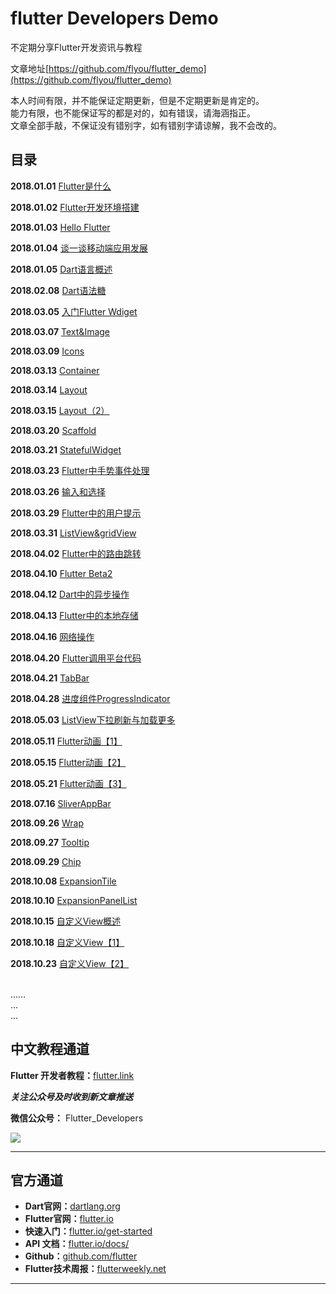 # flutter Developers Demo

不定期分享Flutter开发资讯与教程


文章地址[https://github.com/flyou/flutter_demo](https://github.com/flyou/flutter_demo)

本人时间有限，并不能保证定期更新，但是不定期更新是肯定的。<br/>
能力有限，也不能保证写的都是对的，如有错误，请海涵指正。<br/>
文章全部手敲，不保证没有错别字，如有错别字请谅解，我不会改的。<br/>

## 目录

**2018.01.01** [Flutter是什么](http://flutter.link/2018/01/01/Flutter%E6%98%AF%E4%BB%80%E4%B9%88/)

**2018.01.02** [Flutter开发环境搭建](http://flutter.link/2018/01/02/Flutter%E5%BC%80%E5%8F%91%E7%8E%AF%E5%A2%83%E6%90%AD%E5%BB%BA/)

**2018.01.03** [Hello Flutter](http://flutter.link/2018/01/03/Hello%20Flutter/)

**2018.01.04** [谈一谈移动端应用发展](http://flutter.link/2018/01/04/%E8%B0%88%E4%B8%80%E8%B0%88%E7%A7%BB%E5%8A%A8%E7%AB%AF%E5%BA%94%E7%94%A8%E5%8F%91%E5%B1%95/)

**2018.01.05** [Dart语言概述](http://flutter.link/2018/01/05/Dart%E8%AF%AD%E8%A8%80%E6%A6%82%E8%BF%B0/)

**2018.02.08** [Dart语法糖](http://flutter.link/2018/02/08/Dart%E8%AF%AD%E6%B3%95%E7%B3%96/)

**2018.03.05** [入门Flutter Wdiget](http://flutter.link/2018/03/05/%E5%85%A5%E9%97%A8Flutter%20Wdiget/)

**2018.03.07** [Text&Image](http://flutter.link/2018/03/07/Text&Image/) 

**2018.03.09** [Icons](http://flutter.link/2018/03/09/Icons/)

**2018.03.13** [Container](http://flutter.link/2018/03/13/Container/)

**2018.03.14** [Layout](http://flutter.link/2018/03/13/Layout/)

**2018.03.15** [Layout（2）](http://flutter.link/2018/03/15/Layout(2)/)

**2018.03.20** [Scaffold](http://flutter.link/2018/03/20/Scaffold/)

**2018.03.21** [StatefulWidget](http://flutter.link/2018/03/21/StatefulWidget/)

**2018.03.23** [Flutter中手势事件处理](http://flutter.link/2018/03/23/Flutter%E4%B8%AD%E6%89%8B%E5%8A%BF%E4%BA%8B%E4%BB%B6%E5%A4%84%E7%90%86/)

**2018.03.26** [输入和选择](http://flutter.link/2018/03/26/Input%20and%20selection/)

**2018.03.29** [Flutter中的用户提示](http://flutter.link/2018/03/29/Flutter%E4%B8%AD%E7%9A%84%E6%93%8D%E4%BD%9C%E6%8F%90%E7%A4%BA/)

**2018.03.31** [ListView&gridView](http://flutter.link/2018/03/30/ListView&GirdView/)

**2018.04.02** [Flutter中的路由跳转](http://flutter.link/2018/04/02/Flutter%E4%B8%AD%E7%9A%84%E8%B7%AF%E7%94%B1%E8%B7%B3%E8%BD%AC/)

**2018.04.10** [Flutter Beta2](http://flutter.link/2018/04/10/Flutter%20Beta2/)

**2018.04.12** [Dart中的异步操作](http://flutter.link/2018/04/12/Dart%E4%B8%AD%E7%9A%84%E5%BC%82%E6%AD%A5%E6%93%8D%E4%BD%9C/)

**2018.04.13** [Flutter中的本地存储](http://flutter.link/2018/04/13/Flutter%E4%B8%AD%E7%9A%84%E6%9C%AC%E5%9C%B0%E5%AD%98%E5%82%A8/)

**2018.04.16** [网络操作](http://flutter.link/2018/04/16/%E7%BD%91%E7%BB%9C%E6%93%8D%E4%BD%9C/)

**2018.04.20** [Flutter调用平台代码](http://flutter.link/2018/0*__*4/20/Flutter%E8%B0%83%E7%94%A8%E5%B9%B3%E5%8F%B0%E4%BB%A3%E7%A0%81/)

**2018.04.21** [TabBar](http://flutter.link/2018/04/22/TabBar/)

**2018.04.28** [进度组件ProgressIndicator](http://flutter.link/2018/04/28/%E8%BF%9B%E5%BA%A6%E7%BB%84%E4%BB%B6ProgressIndicator/)

**2018.05.03** [ListView下拉刷新与加载更多](http://flutter.link/2018/05/03/ListView%E4%B8%8B%E6%8B%89%E5%88%B7%E6%96%B0%E4%B8%8E%E5%8A%A0%E8%BD%BD%E6%9B%B4%E5%A4%9A/)

**2018.05.11** [Flutter动画【1】](http://flutter.link/2018/05/11/Flutter%E5%8A%A8%E7%94%BB%E3%80%901%E3%80%91/)

**2018.05.15** [Flutter动画【2】](http://flutter.link/2018/05/15/Flutter%E5%8A%A8%E7%94%BB%E3%80%902%E3%80%91/)

**2018.05.21** [Flutter动画【3】](http://flutter.link/2018/05/21/Flutter%E5%8A%A8%E7%94%BB%E3%80%903%E3%80%91/)

**2018.07.16** [SliverAppBar](http://flutter.link/2018/07/16/SliverAppBar/)

**2018.09.26** [Wrap](http://flutter.link/2018/09/26/Wrap/)

**2018.09.27** [Tooltip](http://flutter.link/2018/09/27/Tooltip/)

**2018.09.29** [Chip](http://flutter.link/2018/09/29/Chip/)

**2018.10.08** [ExpansionTile](http://flutter.link/2018/10/08/ExpansionTile/)

**2018.10.10** [ExpansionPanelList](http://flutter.link/2018/10/10/ExpansionPanelList/)

**2018.10.15** [自定义View概述](http://flutter.link/2018/10/15/%E8%87%AA%E5%AE%9A%E4%B9%89View%E6%A6%82%E8%BF%B0/)

**2018.10.18** [自定义View【1】](http://flutter.link/2018/10/18/%E8%87%AA%E5%AE%9A%E4%B9%89View%E3%80%901%E3%80%91/)

**2018.10.23** [自定义View【2】](http://flutter.link/2018/10/23/%E8%87%AA%E5%AE%9A%E4%B9%89View%E3%80%902%E3%80%91/)


<br/>……<br/>
…<br/>
…

## 中文教程通道

**Flutter 开发者教程：**[flutter.link](http://flutter.link/ "博客地址")

***关注公众号及时收到新文章推送***

**微信公众号：** Flutter_Developers


![](http://ww3.sinaimg.cn/large/0060lm7Tly1fpsiognb3jg308c0axx3o.gif)


----------
## 官方通道
- **Dart官网：**[dartlang.org](https://www.dartlang.org/")
- **Flutter官网：**[flutter.io](flutter.io "flutter.io")
- **快速入门：**[flutter.io/get-started](flutter.io/get-started)
- **API 文档：**[flutter.io/docs/](flutter.io/docs/)
- **Github：**[github.com/flutter](github.com/flutter "github.com/flutter")
- **Flutter技术周报：**[flutterweekly.net](flutterweekly.net)

----------
